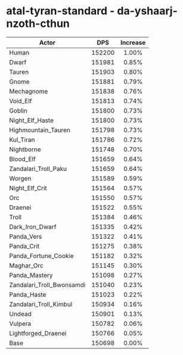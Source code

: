 # atal-tyran-standard - da-yshaarj-nzoth-cthun
| Actor | DPS | Increase |
|---|:---:|:---:|
|Human|152200|1.00%|
|Dwarf|151981|0.85%|
|Tauren|151903|0.80%|
|Gnome|151881|0.79%|
|Mechagnome|151838|0.76%|
|Void_Elf|151813|0.74%|
|Goblin|151800|0.73%|
|Night_Elf_Haste|151800|0.73%|
|Highmountain_Tauren|151798|0.73%|
|Kul_Tiran|151786|0.72%|
|Nightborne|151748|0.70%|
|Blood_Elf|151659|0.64%|
|Zandalari_Troll_Paku|151659|0.64%|
|Worgen|151589|0.59%|
|Night_Elf_Crit|151564|0.57%|
|Orc|151550|0.57%|
|Draenei|151522|0.55%|
|Troll|151384|0.46%|
|Dark_Iron_Dwarf|151335|0.42%|
|Panda_Vers|151322|0.41%|
|Panda_Crit|151275|0.38%|
|Panda_Fortune_Cookie|151182|0.32%|
|Maghar_Orc|151145|0.30%|
|Panda_Mastery|151098|0.27%|
|Zandalari_Troll_Bwonsamdi|151040|0.23%|
|Panda_Haste|151023|0.22%|
|Zandalari_Troll_Kimbul|150934|0.16%|
|Undead|150901|0.13%|
|Vulpera|150782|0.06%|
|Lightforged_Draenei|150766|0.05%|
|Base|150698|0.00%|
